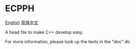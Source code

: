 # ECPPH

[English](/README.md)
[简体中文](/README_zh.md)

A head file to make C++ develop easy.

For more information, please look up the texts in the "doc" dir.
